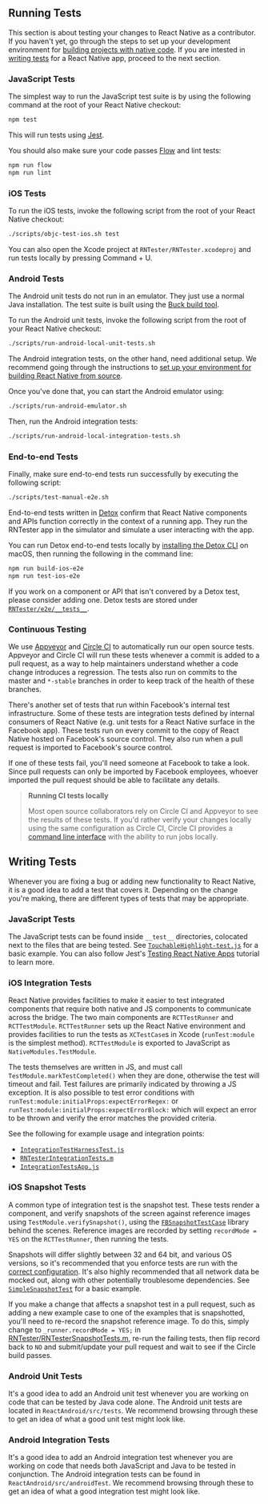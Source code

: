 <!--
  About this guide:
  The goals of this document are two-fold: it documents what sort of tests run against code-level open source contributions, and it documents best-practices for writing your own tests.
-->

## Running Tests
This section is about testing your changes to React Native as a contributor. If you haven't yet, go through the steps to set up your development environment for [building projects with native code][env-setup]. If you are intested in [writing tests](#writing-tests) for a React Native app, proceed to the next section.

[env-setup]: http://facebook.github.io/react-native/docs/getting-started


### JavaScript Tests

The simplest way to run the JavaScript test suite is by using the following command at the root of your React Native checkout:

```bash
npm test
```

This will run tests using [Jest](https://jestjs.io).

You should also make sure your code passes [Flow](https://flowtype.org/) and lint tests:

```bash
npm run flow
npm run lint
```

### iOS Tests

To run the iOS tests, invoke the following script from the root of your React Native checkout:

```bash
./scripts/objc-test-ios.sh test
```

You can also open the Xcode project at `RNTester/RNTester.xcodeproj` and run tests locally by pressing Command + U.

### Android Tests

The Android unit tests do not run in an emulator. They just use a normal Java installation. The test suite is built using the [Buck build tool][buck-install].

[buck-install]: https://buckbuild.com/setup/install.html

To run the Android unit tests, invoke the following script from the root of your React Native checkout:

```bash
./scripts/run-android-local-unit-tests.sh
```

The Android integration tests, on the other hand, need additional setup. We recommend going through the instructions to [set up your environment for building React Native from source](http://facebook.github.io/react-native/docs/building-from-source#prerequisites).

Once you've done that, you can start the Android emulator using:

```bash
./scripts/run-android-emulator.sh
```

Then, run the Android integration tests:

```bash
./scripts/run-android-local-integration-tests.sh
```

### End-to-end Tests

Finally, make sure end-to-end tests run successfully by executing the following script:

```bash
./scripts/test-manual-e2e.sh
```

End-to-end tests written in [Detox](https://github.com/wix/Detox) confirm that React Native components and APIs function correctly in the context of a running app. They run the RNTester app in the simulator and simulate a user interacting with the app.

You can run Detox end-to-end tests locally by [installing the Detox CLI](https://github.com/wix/Detox/blob/master/docs/Introduction.GettingStarted.md#step-1-install-dependencies) on macOS, then running the following in the command line:

```bash
npm run build-ios-e2e
npm run test-ios-e2e
```

If you work on a component or API that isn't convered by a Detox test, please consider adding one. Detox tests are stored under [`RNTester/e2e/__tests__`](https://github.com/facebook/react-native/tree/master/RNTester/e2e/__tests__).

### Continuous Testing

We use [Appveyor][config-appveyor] and [Circle CI][config-circleci] to automatically run our open source tests. Appveyor and Circle CI will run these tests whenever a commit is added to a pull request, as a way to help maintainers understand whether a code change introduces a regression. The tests also run on commits to the master and `*-stable` branches in order to keep track of the health of these branches.

[config-appveyor]: https://github.com/facebook/react-native/blob/master/.appveyor/config.yml
[config-circleci]: https://github.com/facebook/react-native/blob/master/.circleci/config.yml

There's another set of tests that run within Facebook's internal test infrastructure. Some of these tests are integration tests defined by internal consumers of React Native (e.g. unit tests for a React Native surface in the Facebook app). These tests run on every commit to the copy of React Native hosted on Facebook's source control. They also run when a pull request is imported to Facebook's source control.

If one of these tests fail, you'll need someone at Facebook to take a look. Since pull requests can only be imported by Facebook employees, whoever imported the pull request should be able to facilitate any details.

> **Running CI tests locally**
>
> Most open source collaborators rely on Circle CI and Appveyor to see the results of these tests. If you'd rather verify your changes locally using the same configuration as Circle CI, Circle CI provides a [command line interface](https://circleci.com/docs/2.0/local-cli/) with the ability to run jobs locally.

## Writing Tests

Whenever you are fixing a bug or adding new functionality to React Native, it is a good idea to add a test that covers it. Depending on the change you're making, there are different types of tests that may be appropriate.

### JavaScript Tests

The JavaScript tests can be found inside `__test__` directories, colocated next to the files that are being tested. See [`TouchableHighlight-test.js`][js-jest-test] for a basic example. You can also follow Jest's [Testing React Native Apps][jest-tutorial] tutorial to learn more.

[js-jest-test]: https://github.com/facebook/react-native/blob/master/Libraries/Components/Touchable/__tests__/TouchableHighlight-test.js
[jest-tutorial]: https://jestjs.io/docs/en/tutorial-react-native

### iOS Integration Tests

React Native provides facilities to make it easier to test integrated components that require both native and JS components to communicate across the bridge. The two main components are `RCTTestRunner` and `RCTTestModule`. `RCTTestRunner` sets up the React Native environment and provides facilities to run the tests as `XCTestCase`s in Xcode (`runTest:module` is the simplest method). `RCTTestModule` is exported to JavaScript as `NativeModules.TestModule`.

The tests themselves are written in JS, and must call `TestModule.markTestCompleted()` when they are done, otherwise the test will timeout and fail. Test failures are primarily indicated by throwing a JS exception. It is also possible to test error conditions with `runTest:module:initialProps:expectErrorRegex:` or `runTest:module:initialProps:expectErrorBlock:` which will expect an error to be thrown and verify the error matches the provided criteria.

See the following for example usage and integration points:

- [`IntegrationTestHarnessTest.js`][f-ios-test-harness]
- [`RNTesterIntegrationTests.m`][f-ios-integration-tests]
- [`IntegrationTestsApp.js`][f-ios-integration-test-app]

[f-ios-test-harness]: https://github.com/facebook/react-native/blob/master/IntegrationTests/IntegrationTestHarnessTest.js
[f-ios-integration-tests]: https://github.com/facebook/react-native/blob/master/RNTester/RNTesterIntegrationTests/RNTesterIntegrationTests.m
[f-ios-integration-test-app]: https://github.com/facebook/react-native/blob/master/IntegrationTests/IntegrationTestsApp.js

### iOS Snapshot Tests

A common type of integration test is the snapshot test. These tests render a component, and verify snapshots of the screen against reference images using `TestModule.verifySnapshot()`, using the [`FBSnapshotTestCase`](https://github.com/facebook/ios-snapshot-test-case) library behind the scenes. Reference images are recorded by setting `recordMode = YES` on the `RCTTestRunner`, then running the tests.

Snapshots will differ slightly between 32 and 64 bit, and various OS versions, so it's recommended that you enforce tests are run with the [correct configuration](https://github.com/facebook/react-native/blob/master/scripts/.tests.env). It's also highly recommended that all network data be mocked out, along with other potentially troublesome dependencies. See [`SimpleSnapshotTest`](https://github.com/facebook/react-native/blob/master/IntegrationTests/SimpleSnapshotTest.js) for a basic example.

If you make a change that affects a snapshot test in a pull request, such as adding a new example case to one of the examples that is snapshotted, you'll need to re-record the snapshot reference image. To do this, simply change to `_runner.recordMode = YES;` in [RNTester/RNTesterSnapshotTests.m](https://github.com/facebook/react-native/blob/136666e2e7d2bb8d3d51d599fc1384a2f68c43d3/RNTester/RNTesterIntegrationTests/RNTesterSnapshotTests.m#L29), re-run the failing tests, then flip record back to `NO` and submit/update your pull request and wait to see if the Circle build passes.

### Android Unit Tests

It's a good idea to add an Android unit test whenever you are working on code that can be tested by Java code alone. The Android unit tests are located in `ReactAndroid/src/tests`. We recommend browsing through these to get an idea of what a good unit test might look like.

### Android Integration Tests

It's a good idea to add an Android integration test whenever you are working on code that needs both JavaScript and Java to be tested in conjunction. The Android integration tests can be found in `ReactAndroid/src/androidTest`. We recommend browsing through these to get an idea of what a good integration test might look like.
